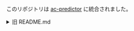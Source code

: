 このリポジトリは [ac-predictor](https://github.com/key-moon/ac-predictor) に統合されました。

<details><summary>旧 README.md</summary>

# 概要
ac-predictorのUserScript([ac-predictor](https://greasyfork.org/ja/scripts/369954-ac-predictor))の開発環境です。

# 貢献
プルリクエストはいつでも受け付けています!些細なバグ修正や機能追加等お待ちしています。

# 開発

## 環境構築
まず、`node.js`と`npm`をインストールしてください。
その後、`npm install`を`package.json`の存在するディレクトリ(=リポジトリのルートディレクトリ)上で実行することにより開発環境が構築できます。

## ビルド
バンドル(1ファイルに実行可能な形でまとめること)にはWebpackを使用しています。`npx webpack`コマンドを実行することで、`/dist/bundle.js`にバンドル済みJSが生成されます。

## AtCoder上での実行
生成済みJSはすでにUserScriptとして発行可能な形になっているため、既存のac-predictorを置き換えることでもAtCoder上でテストをすることが可能です。
しかし、一々ビルドの度にやるのは~~面倒くさい~~効率が悪いため、以下のようなUserScriptを作成してローカルから最新バンドルがロードされるようにすると便利です:
```JS
// ==UserScript==
// @name        ac-predictor-dev
// @namespace   https://atcoder.jp/
// @version     1.0.0
// @description 開発用のスクリプトです。ローカルからビルド済みスクリプトをロードします。
// @author      keymoon
// @license     MIT
// @require     https://greasyfork.org/scripts/386715-atcoder-sidemenu/code/atcoder-sidemenu.js
// @require     https://greasyfork.org/scripts/386712-atcoder-userscript-libs/code/atcoder-userscript-libs.js
// @require     file://[リポジトリの親ディレクトリへのパス]/ac-predictor.user.js/dist/bundle.js
// @supportURL  https://github.com/key-moon/ac-predictor.user.js/issues
// @run-at      document-end
// @match       https://atcoder.jp/*
// @exclude     https://atcoder.jp/*/json
// ==/UserScript==
```

通常のインストール済みスクリプトを無効にするのをお忘れなきように。

![](https://imgur.com/CpP1GYu.png)


# 謝辞
リポジトリ移行前に送られたため、現在ここでは見られないプルリクです([ツイート画面が2つ出てくる現象を修正](https://github.com/key-moon/ac-predictor/pull/1))。miozuneさん、ありがとうございます!
</details>
